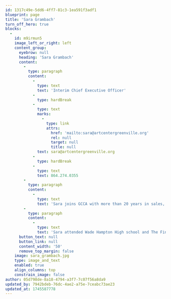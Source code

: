 ```yaml
---
id: 1317c49e-5dd6-4ff7-81c3-1ea591f3adf1
blueprint: page
title: 'Sara Grambach'
turn_off_hero: true
blocks:
  -
    id: m9irmun5
    image_left_or_right: left
    content_group:
      eyebrow: null
      heading: 'Sara Grambach'
      content:
        -
          type: paragraph
          content:
            -
              type: text
              text: 'Interim Chief Executive Officer'
            -
              type: hardBreak
            -
              type: text
              marks:
                -
                  type: link
                  attrs:
                    href: 'mailto:sara@artcentergreenville.org'
                    rel: null
                    target: null
                    title: null
              text: sara@artcentergreenville.org
            -
              type: hardBreak
            -
              type: text
              text: 864.274.0355
        -
          type: paragraph
          content:
            -
              type: text
              text: 'Sara joins GCCA with more than 20 years in sales, marketing, business development, and fundraising experience, including at several non-profits. Most recently Sara served as Chief Development & Community Engagement Officer at a community health center on Cape Cod, Massachusetts where she led all fundraising and marketing efforts, consistently beating financial goals and broadening the agency’s brand awareness across the region. She also brings a depth of experience in advocacy efforts, having served as an elected official in her community, as well as board membership in her local young professionals organization and membership in the region’s chamber of commerce and in her local Rotary club.'
        -
          type: paragraph
          content:
            -
              type: text
              text: 'Sara attended Wade Hampton High school and The Fine Arts Center. She then pursued a degree in advertising at the University of Georgia and earned an MS in health communications at Tufts University School of Medicine in Boston. Non-profit art organizations have held a special place in her heart for many years. Sara is grateful to steward GCCA into the future alongside the incredible staff, board, community partners, and donors in the Upstate and beyond.'
      button_text: null
      button_link: null
      content_width: '50'
      remove_top_margin: false
    image: sara_grambach.jpg
    type: image_and_text
    enabled: true
    align_columns: top
    constrain_image: false
author: 05d798de-8a18-4794-a3f7-7c07f56a8da9
updated_by: 7942bdeb-76dc-4ae2-a75e-7ceabc73ae23
updated_at: 1745587778
---
```

